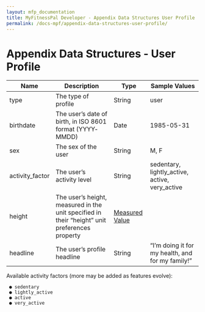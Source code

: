 ```yaml
---
layout: mfp_documentation
title: MyFitnessPal Developer - Appendix Data Structures User Profile
permalink: /docs-mpf/appendix-data-structures-user-profile/
---
```


# Appendix Data Structures - User Profile

**Name** | **Description** | **Type** | **Sample Values** 
 --- | --- | --- | ---
 type | The type of profile | String | user
 birthdate | The user’s date of birth, in ISO 8601 format (YYYY­MM­DD) | Date | 1985-05-31
 sex | The sex of the user | String | M, F
 activity_factor | The user’s activity level | String | sedentary, lightly_active, active, very_active
 height | The user’s height, measured in the unit specified in their “height” unit preferences property | [Measured Value](appendix-data-structures-measured-value.md)
 headline | The user’s profile headline | String | “I’m doing it for my health, and for my family!”
 
 Available activity factors (more may be added as features evolve):
 
     ● sedentary
     ● lightly_active 
     ● active
     ● very_active